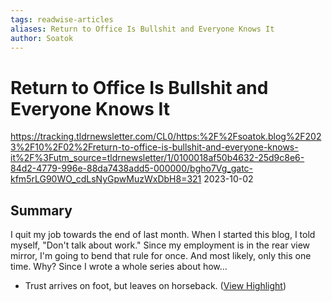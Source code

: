 ```yaml
---
tags: readwise-articles
aliases: Return to Office Is Bullshit and Everyone Knows It
author: Soatok
---
```

# Return to Office Is Bullshit and Everyone Knows It

https://tracking.tldrnewsletter.com/CL0/https:%2F%2Fsoatok.blog%2F2023%2F10%2F02%2Freturn-to-office-is-bullshit-and-everyone-knows-it%2F%3Futm_source=tldrnewsletter/1/0100018af50b4632-25d9c8e6-84d2-4779-996e-88da7438add5-000000/bgho7Vg_gatc-kfm5rLG90WO_cdLsNyGpwMuzWxDbH8=321
2023-10-02
## Summary
I quit my job towards the end of last month. When I started this blog, I told myself, "Don't talk about work." Since my employment is in the rear view mirror, I'm going to bend that rule for once. And most likely, only this one time. Why? Since I wrote a whole series about how…

- Trust arrives on foot, but leaves on horseback. ([View Highlight](https://read.readwise.io/read/01hbtm726yj21kyg6ww8dbxyct))
